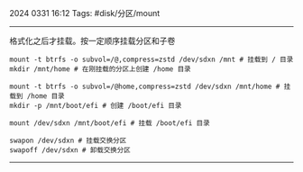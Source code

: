 2024 0331 16:12
Tags: #disk/分区/mount 

---
格式化之后才挂载。按一定顺序挂载分区和子卷
```shell
mount -t btrfs -o subvol=/@,compress=zstd /dev/sdxn /mnt # 挂载到 / 目录
mkdir /mnt/home # 在刚挂载的分区上创建 /home 目录

mount -t btrfs -o subvol=/@home,compress=zstd /dev/sdxn /mnt/home # 挂载到 /home 目录
mkdir -p /mnt/boot/efi # 创建 /boot/efi 目录

mount /dev/sdxn /mnt/boot/efi # 挂载 /boot/efi 目录

swapon /dev/sdxn # 挂载交换分区
swapoff /dev/sdxn # 卸载交换分区
```






---
